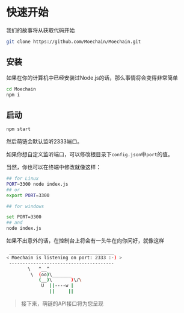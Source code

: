 # 快速开始

我们的故事将从获取代码开始

```bash
git clone https://github.com/Moechain/Moechain.git
```

## 安装

如果在你的计算机中已经安装过Node.js的话，那么事情将会变得非常简单

```bash
cd Moechain
npm i
```

## 启动

```bash
npm start 
```
然后萌链会默认监听2333端口。

如果你想自定义监听端口，可以修改根目录下`config.json`中`port`的值。

当然，你也可以在终端中修改就像这样：

```bash
## for Linux
PORT=3300 node index.js
## or 
export PORT=3300

## for windows

set PORT=3300
## and
node index.js
```
如果不出意外的话，在控制台上将会有一头牛在向你问好，就像这样

```bash
 _______________________________________
< Moechain is listening on port: 2333 :-) >
 ---------------------------------------
        \   ^__^
         \  (oo)\_______
            (__)\       )\/\
             U  ||----w |
                ||     ||
```

> 接下来，萌链的API接口将为您呈现
